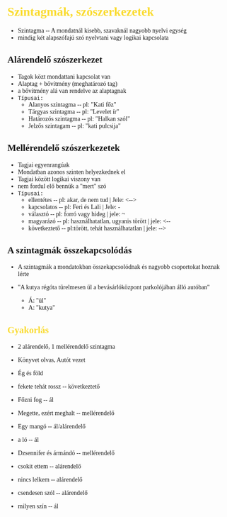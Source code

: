<span style="font-family:'cascadia code'">

# <span style="color:#fadb2f">Szintagmák, szószerkezetek

- Szintagma -- A mondatnál kisebb, szavaknál nagyobb nyelvi egység
- mindig két alapszófajú szó nyelvtani vagy logikai kapcsolata

## Alárendelő szószerkezet
- Tagok közt mondattani kapcsolat van
- Alaptag + bővítmény (meghatározó tag)
- a bővítmény alá van rendelve az alaptagnak
- `Típusai:`
    - Alanyos szintagma -- pl: "Kati főz"
    - Tárgyas szintagma -- pl: "Levelet ír"
    - Határozós szintagma -- pl: "Halkan szól"
    - Jelzős szintagam -- pl: "kati pulcsija"


## Mellérendelő szószerkezetek
- Tagjai egyenrangúak
- Mondatban azonos szinten helyezkednek el
- Tagjai között logikai viszony van
- nem fordul elő bennük a "mert" szó
- `Típusai:`
    - ellentétes -- pl: akar, de nem tud | Jele: <-->
    - kapcsolatos -- pl: Feri és Lali | Jele: -
    - választó -- pl: forró vagy hideg | jele: ~
    - magyarázó -- pl: használhatatlan, ugyanis törött | jele: <--
    - következtető -- pl:törött, tehát használhatatlan | jele: -->


## A szintagmák összekapcsolódás
- A szintagmák a mondatokban összekapcsolódnak és nagyobb csoportokat hoznak lérte

- "A kutya régóta türelmesen ül a bevásárlóközpont parkolójában álló autóban"
    - Á: "ül"
    - A: "kutya"

## <span style="color:#fadb2f">Gyakorlás
- 2 alárendelő, 1 mellérendelő szintagma
- Könyvet olvas, Autót vezet
- Ég és föld

- fekete tehát rossz -- következtető
- Főzni fog -- ál
- Megette, ezért meghalt -- mellérendelő
- Egy mangó -- ál/alárendelő
- a ló -- ál
- Dzsennifer és ármándó -- mellérendelő
- csokit ettem -- alárendelő
- nincs lelkem -- alárendelő
- csendesen szól -- alárendelő
- milyen szín -- ál